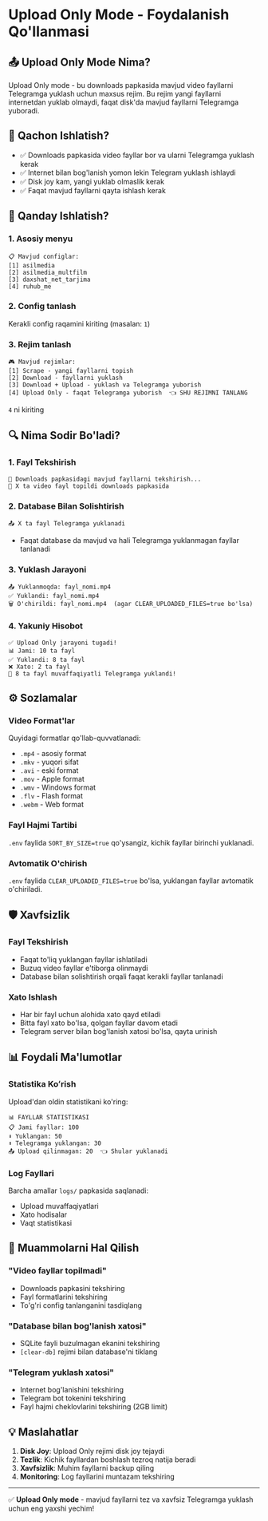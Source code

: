 # Upload Only Mode - Foydalanish Qo'llanmasi

## 📤 Upload Only Mode Nima?

Upload Only mode - bu downloads papkasida mavjud video fayllarni Telegramga yuklash uchun maxsus rejim. Bu rejim yangi fayllarni internetdan yuklab olmaydi, faqat disk'da mavjud fayllarni Telegramga yuboradi.

## 🎯 Qachon Ishlatish?

- ✅ Downloads papkasida video fayllar bor va ularni Telegramga yuklash kerak
- ✅ Internet bilan bog'lanish yomon lekin Telegram yuklash ishlaydi
- ✅ Disk joy kam, yangi yuklab olmaslik kerak
- ✅ Faqat mavjud fayllarni qayta ishlash kerak

## 🚀 Qanday Ishlatish?

### 1. Asosiy menyu
```
📋 Mavjud configlar:
[1] asilmedia
[2] asilmedia_multfilm
[3] daxshat_net_tarjima
[4] ruhub_me
```

### 2. Config tanlash
Kerakli config raqamini kiriting (masalan: `1`)

### 3. Rejim tanlash
```
🎮 Mavjud rejimlar:
[1] Scrape - yangi fayllarni topish
[2] Download - fayllarni yuklash  
[3] Download + Upload - yuklash va Telegramga yuborish
[4] Upload Only - faqat Telegramga yuborish  👈 SHU REJIMNI TANLANG
```

`4` ni kiriting

## 🔍 Nima Sodir Bo'ladi?

### 1. Fayl Tekshirish
```
📁 Downloads papkasidagi mavjud fayllarni tekshirish...
📁 X ta video fayl topildi downloads papkasida
```

### 2. Database Bilan Solishtirish
```
📤 X ta fayl Telegramga yuklanadi
```
- Faqat database da mavjud va hali Telegramga yuklanmagan fayllar tanlanadi

### 3. Yuklash Jarayoni
```
📤 Yuklanmoqda: fayl_nomi.mp4
✅ Yuklandi: fayl_nomi.mp4
🗑️ O'chirildi: fayl_nomi.mp4  (agar CLEAR_UPLOADED_FILES=true bo'lsa)
```

### 4. Yakuniy Hisobot
```
✅ Upload Only jarayoni tugadi!
📊 Jami: 10 ta fayl
✅ Yuklandi: 8 ta fayl  
❌ Xato: 2 ta fayl
🎉 8 ta fayl muvaffaqiyatli Telegramga yuklandi!
```

## ⚙️ Sozlamalar

### Video Format'lar
Quyidagi formatlar qo'llab-quvvatlanadi:
- `.mp4` - asosiy format
- `.mkv` - yuqori sifat
- `.avi` - eski format
- `.mov` - Apple format
- `.wmv` - Windows format
- `.flv` - Flash format
- `.webm` - Web format

### Fayl Hajmi Tartibi
`.env` faylida `SORT_BY_SIZE=true` qo'ysangiz, kichik fayllar birinchi yuklanadi.

### Avtomatik O'chirish
`.env` faylida `CLEAR_UPLOADED_FILES=true` bo'lsa, yuklangan fayllar avtomatik o'chiriladi.

## 🛡️ Xavfsizlik

### Fayl Tekshirish
- Faqat to'liq yuklangan fayllar ishlatiladi
- Buzuq video fayllar e'tiborga olinmaydi
- Database bilan solishtirish orqali faqat kerakli fayllar tanlanadi

### Xato Ishlash
- Har bir fayl uchun alohida xato qayd etiladi
- Bitta fayl xato bo'lsa, qolgan fayllar davom etadi
- Telegram server bilan bog'lanish xatosi bo'lsa, qayta urinish

## 📊 Foydali Ma'lumotlar

### Statistika Koʻrish
Upload'dan oldin statistikani ko'ring:
```
📊 FAYLLAR STATISTIKASI
📋 Jami fayllar: 100
⬇️ Yuklangan: 50
⬆️ Telegramga yuklangan: 30
📤 Upload qilinmagan: 20  👈 Shular yuklanadi
```

### Log Fayllari
Barcha amallar `logs/` papkasida saqlanadi:
- Upload muvaffaqiyatlari
- Xato hodisalar  
- Vaqt statistikasi

## 🔧 Muammolarni Hal Qilish

### "Video fayllar topilmadi"
- Downloads papkasini tekshiring
- Fayl formatlarini tekshiring
- To'g'ri config tanlanganini tasdiqlang

### "Database bilan bog'lanish xatosi"
- SQLite fayli buzulmagan ekanini tekshiring
- `[clear-db]` rejimi bilan database'ni tiklang

### "Telegram yuklash xatosi"
- Internet bog'lanishini tekshiring
- Telegram bot tokenini tekshiring
- Fayl hajmi cheklovlarini tekshiring (2GB limit)

## 💡 Maslahatlar

1. **Disk Joy**: Upload Only rejimi disk joy tejaydi
2. **Tezlik**: Kichik fayllardan boshlash tezroq natija beradi  
3. **Xavfsizlik**: Muhim fayllarni backup qiling
4. **Monitoring**: Log fayllarini muntazam tekshiring

---

✅ **Upload Only mode** - mavjud fayllarni tez va xavfsiz Telegramga yuklash uchun eng yaxshi yechim!